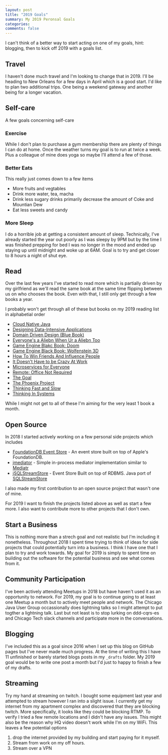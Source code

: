 ```yaml
---
layout: post
title: "2019 Goals"
summary: My 2019 Peronsal Goals
categories: 
comments: false
---
```


I can't think of a better way to start acting on one of my goals, hint: blogging, then to kick off 2019 with a goals list.

## Travel

I haven't done much travel and I'm looking to change that in 2019. I'll be heading to New Orleans for a few days in April which is a good start. I'd like to plan two additional trips. One being a weekend gateway and another being for a longer vacation.

## Self-care

A few goals concerning self-care

### Exercise

While I don't plan to purchase a gym membership there are plenty of things I can do at home. Once the weather turns my goal is to run at twice a week. Plus a colleague of mine does yoga so maybe I'll attend a few of those.

### Better Eats

This really just comes down to a few items
- More fruits and vegtables 
- Drink more water, tea, macha
- Drink less sugary drinks primarily decrease the amount of Coke and Mountian Dew
- Eat less sweets and candy

### More Sleep

I do a horrible job at getting a consistent amount of sleep. Technically, I've already started the year out poorly as I was sleepy by 9PM but by the time I was finished prepping for bed I was no longer in the mood and ended up staying up until midnight and woke up at 6AM. Goal is to try and get closer to 8 hours a night of shut eye.

## Read

Over the last few years I've started to read more which is partially driven by my girlfriend as we'll read the same book at the same time flipping between us on who chooses the book. Even with that, I still only get through a few books a year.

I probably won't get through all of these but books on my 2019 reading list in alphabetial order
- [Cloud Native Java](https://www.amazon.com/Cloud-Native-Java-Designing-Resilient/dp/1449374646/ref=sr_1_3?ie=UTF8&qid=1546479903&sr=8-3&keywords=Cloud+Native+Java)
- [Designing Data-Intensive Applications](https://www.amazon.com/Designing-Data-Intensive-Applications-Reliable-Maintainable/dp/1449373321/ref=sr_1_1?ie=UTF8&qid=1546479974&sr=8-1&keywords=Designing+Data-Intensive+Applications)
- [Domain Driven Design (Blue Book)](https://www.amazon.com/Domain-Driven-Design-Tackling-Complexity-Software/dp/0321125215/ref=sr_1_2?ie=UTF8&qid=1546479948&sr=8-2&keywords=domain+driven+design)
- [Everyone's a Aliebn When Ur a Aliebn Too](https://www.amazon.com/Everyones-Aliebn-When-Ur-Too/dp/0062569023/ref=sr_1_1?ie=UTF8&qid=1546480353&sr=8-1&keywords=Everyone%27s+a+Aliebn+When+Ur+a+Aliebn+Too)
- [Game Engine Blakc Book: Doom](https://www.amazon.com/Game-Engine-Black-Book-Doom/dp/1987418433/ref=sr_1_1?ie=UTF8&qid=1546479992&sr=8-1&keywords=doom+black+book)
- [Game Engine Black Book: Wolfenstein 3D](https://www.amazon.com/Game-Engine-Black-Book-Wolfenstein/dp/1539692876/ref=sr_1_2?ie=UTF8&qid=1546480060&sr=8-2&keywords=wolfenstein+black+book)
- [How To Win Friends And Influence People](https://www.amazon.com/Friends-Influence-People-75th-Anniversary/dp/B0074MBMZ4/ref=sr_1_10?ie=UTF8&qid=1546480104&sr=8-10&keywords=How+To+Win+Friends+And+Influence+People)
- [It Doesn't Have to be Crazy At Work](https://www.amazon.com/Doesnt-Have-Be-Crazy-Work/dp/0062874780/ref=sr_1_1?ie=UTF8&qid=1546480127&sr=8-1&keywords=It+Doesn%27t+Have+to+be+Crazy+At+Work)
- [Microservices for Everyone](https://www.amazon.com/Microservices-everyone-Matthias-Noback/dp/9082120151/ref=sr_1_1?ie=UTF8&qid=1546480158&sr=8-1&keywords=Microservices+for+Everyone)
- [Remote: Office Not Required](https://www.amazon.com/Remote-Office-Required-Jason-Fried/dp/0804137501/ref=sr_1_1?ie=UTF8&qid=1546480178&sr=8-1&keywords=Remote+book)
- [The Goal](https://www.amazon.com/Goal-Process-Ongoing-Improvement/dp/0884271951/ref=sr_1_1?ie=UTF8&qid=1546480210&sr=8-1&keywords=The+Goal)
- [The Phoenix Project](https://www.amazon.com/Phoenix-Project-DevOps-Helping-Business/dp/1942788290/ref=sr_1_1?ie=UTF8&qid=1546480226&sr=8-1&keywords=The+Phoenix+Project)
- [Thinking Fast and Slow](https://www.amazon.com/Thinking-Fast-Slow-Daniel-Kahneman/dp/0374533555/ref=sr_1_1?ie=UTF8&qid=1546480267&sr=8-1&keywords=Thinking+Fast+and+Slow)
- [Thinking In Systems](https://www.amazon.com/Thinking-Systems-Donella-H-Meadows/dp/1603580557/ref=sr_1_1?ie=UTF8&qid=1546480298&sr=8-1&keywords=Thinking+In+Systems)

While I might not get to all of these I'm aiming for the very least 1 book a month.

## Open Source

In 2018 I started actively working on a few personal side projects which includes
- [FoundationDB Event Store](https://github.com/seancarroll/fdb-java-es) - An event store built on top of Apple's FoundationDB.
- [jmediator](https://github.com/seancarroll/jmediator) - Simple in-process mediator implementation similar to [Mediatr](https://github.com/jbogard/MediatR)
- [jSQLStreamStore](https://github.com/seancarroll/jSQLStreamStore) - Event Store Built on top of RDBMS. Java port of [SQLStreamStore](https://github.com/SQLStreamStore/SQLStreamStore)

 I also made my first contribution to an open source project that wasn't one of mine.

For 2019 I want to finish the projects listed above as well as start a few more. I also want to contribute more to other projects that I don't own. 

## Start a Business

This is nothing more than a strech goal and not realistic but I'm including it nonetheless. Throughout 2018 I spent time trying to think of ideas for side projects that could potentially turn into a business. I think I have one that I plan to try and work towards. My goal for 2019 is simply to spent time on building out the software for the potential business and see what comes from it.

## Community Participation

I've been actively attending Meetups in 2018 but have haven't used it as an opportunity to network. For 2019, my goal is to continue going to at least one Meetup a month but to actively meet people and network. The Chicago Java User Group occassionally does lightning talks so I might attempt to put togther a lightning talk. Last but not least is to stop lurking on ddd-cqrs-es and Chicago Tech slack channels and participate more in the conversations.

## Blogging

I've included this as a goal since 2016 when I set up this blog on GitHub pages but I've never made much progress. At the time of writing this I have 11 unfinished or barely started blogs posts in my `_drafts` folder. My 2019 goal would be to write one post a month but I'd just to happy to finish a few of my drafts.

## Streaming 

Try my hand at streaming on twitch. I bought some equipment last year and attempted to stream however I ran into a slight issue. I currently get my internet from my apartment complex and discovered that they are blocking twitch. More specifically, it looks like they could be blocking RTMP. To verify I tried a few remote locations and I didn't have any issues. This might also be the reason why HQ video doesn't work while I'm on my WiFi. This leaves a few potential options 

1. drop the internet provided by my building and start paying for it myself.
2. Stream from work on my off hours.
3. Stream over a VPN
